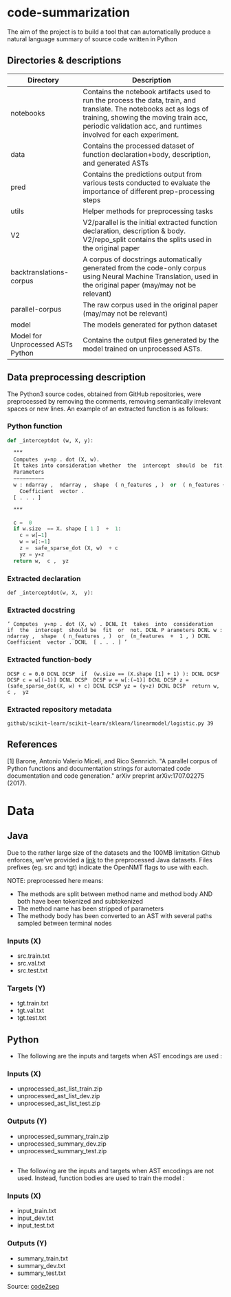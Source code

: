 # code-summarization
The aim of the project is to  build a tool that can automatically produce a natural language summary of source code written in Python

## Directories & descriptions

| Directory | Description |
|-----------|-------------|
| notebooks | Contains the notebook artifacts used to run the process the data, train, and translate. The notebooks act as logs of training, showing the moving train acc, periodic validation acc, and runtimes involved for each experiment. |
| data | Contains the processed dataset of function declaration+body, description, and generated ASTs |
| pred | Contains the predictions output from various tests conducted to evaluate the importance of different prep-processing steps |
| utils | Helper methods for preprocessing tasks |
| V2 | V2/parallel is the initial extracted function declaration, description & body. V2/repo_split contains the splits used in the original paper|
| backtranslations-corpus| A corpus of docstrings automatically generated from the code-only corpus using Neural Machine Translation, used in the original paper (may/may not be relevant) |
| parallel-corpus | The raw corpus used in the original paper (may/may not be relevant) |
| model | The models generated for python dataset |
| Model for Unprocessed ASTs Python| Contains the output files generated by the model trained on unprocessed ASTs.


## Data preprocessing description

The Python3 source codes, obtained from GitHub repositories, were preprocessed by removing the comments, removing semantically irrelevant spaces or new lines. An example of an extracted function is as follows:

### Python function
```python
def _interceptdot (w, X, y):

  ””” 
  Computes  y∗np . dot (X, w).
  It takes into consideration whether  the  intercept  should  be  fit.
  Parameters
  −−−−−−−−−−
  w : ndarray ,  ndarray ,  shape  ( n_features , )  or  ( n_features +  1 , )
    Coefficient  vector .
  [ . . . ]

  ”””

  c =  0
  if w.size  == X. shape [ 1 ]  +  1:
    c = w[−1]
    w = w[:−1]
    z =  safe_sparse_dot (X, w)  + c
    yz = y∗z
  return w,  c ,  yz
  ```
### Extracted declaration 
```def _interceptdot(w, X,  y):``` 

### Extracted docstring 
``` ’ Computes  y∗np . dot (X, w) . DCNL It  takes  into  consideration  if  the  intercept  should be  fit  or  not. DCNL P arameters DCNL w :  ndarray ,  shape  ( n_features , )  or  (n_features  +  1 , ) DCNL Coefficient  vector . DCNL  [ . . . ] ’ ```

### Extracted function-body
``` DCSP c = 0.0 DCNL DCSP  if  (w.size == (X.shape [1] + 1) ): DCNL DCSP  DCSP c = w[(−1)] DCNL DCSP  DCSP w = w[:(−1)] DCNL DCSP z =(safe_sparse_dot(X, w) + c) DCNL DCSP yz = (y∗z) DCNL DCSP  return w,  c ,  yz ```
### Extracted repository metadata

```github/scikit−learn/scikit−learn/sklearn/linearmodel/logistic.py 39```

## References 
[1] Barone, Antonio Valerio Miceli, and Rico Sennrich. "A parallel corpus of Python functions and documentation strings for automated code documentation and code generation." arXiv preprint arXiv:1707.02275 (2017).

# Data

## Java
Due to the rather large size of the datasets and the 100MB limitation Github enforces, we've provided a [link](https://drive.google.com/open?id=1mJRuS_Z0MMYmwWO09LrSXC5idqdgCVCJ) to the preprocessed Java datasets. Files prefixes (eg. src and tgt) indicate the OpenNMT flags to use with each. 

NOTE: preprocessed here means:
- The methods are split between method name and method body AND both have been tokenized and subtokenized
- The method name has been stripped of parameters
- The methody body has been converted to an AST with several paths sampled between terminal nodes

### Inputs (X)
- src.train.txt
- src.val.txt
- src.test.txt

### Targets (Y)
- tgt.train.txt
- tgt.val.txt
- tgt.test.txt


## Python
- The following are the inputs and targets when AST encodings are used : 

### Inputs (X)
- unprocessed_ast_list_train.zip
- unprocessed_ast_list_dev.zip
- unprocessed_ast_list_test.zip

### Outputs (Y)
- unprocessed_summary_train.zip
- unprocessed_summary_dev.zip
- unprocessed_summary_test.zip

##
- The following are the inputs and targets when AST encodings are not used. Instead, function bodies are used to train the model :

### Inputs (X)
- input_train.txt
- input_dev.txt
- input_test.txt

### Outputs (Y)
- summary_train.txt
- summary_dev.txt
- summary_test.txt

Source: [code2seq](https://github.com/tech-srl/code2seq#datasets)
